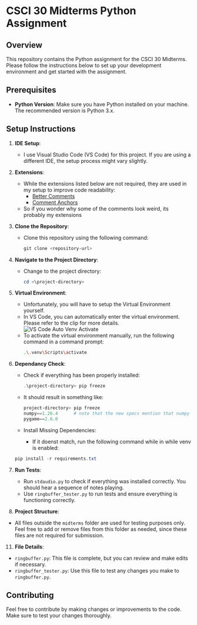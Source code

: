 # CSCI 30 Midterms Python Assignment

## Overview

This repository contains the Python assignment for the CSCI 30 Midterms. Please follow the instructions below to set up your development environment and get started with the assignment.

## Prerequisites

- **Python Version**: Make sure you have Python installed on your machine. The recommended version is Python 3.x.

## Setup Instructions

1. **IDE Setup**:
   - I use Visual Studio Code (VS Code) for this project. If you are using a different IDE, the setup process might vary slightly.

2. **Extensions**:
   - While the extensions listed below are not required, they are used in my setup to improve code readability:
     - [Better Comments](https://marketplace.visualstudio.com/items?itemName=aaron-bond.better-comments)
     - [Comment Anchors](https://marketplace.visualstudio.com/items?itemName=ExodiusStudios.comment-anchors)
   - So if you wonder why some of the comments look weird, its probably my extensions

3. **Clone the Repository**:
   - Clone this repository using the following command:
     ```powershell
     git clone <repository-url>
     ```
   
4. **Navigate to the Project Directory**:
   - Change to the project directory:
     ```powershell
     cd <\project-directory>
     ```

5. **Virtual Environment**:
   - Unfortunately, you will have to setup the Virtual Environment yourself.
   - In VS Code, you can automatically enter the virtual environment. Please refer to the clip for more details.
  ![VS Code Auto Venv Activate](venv.gif)
   - To activate the virtual environment manually, run the following command in a command prompt:
     ```bash
     .\.venv\Scripts\activate
     ```

7. **Dependancy Check**:
   - Check if everything has been properly installed:
     ```powershell
     .\project-directory> pip freeze
     ```
   
   - It should result in something like:
     ```powershell
     project-directory> pip freeze
     numpy==1.26.4      # note that the new specs mention that numpy 1.26.4 is the working version for this assignment
     pygame==2.6.0
     ```    

   - Install Missing Dependencies:
     - If it doenst match, run the following command while in while venv is enabled:
    ```powershell
    pip install -r requirements.txt
    ```

8. **Run Tests**:
   - Run ```stdaudio.py``` to check if everything was installed correctly. You should hear a sequence of notes playing.
   - Use `ringbuffer_tester.py` to run tests and ensure everything is functioning correctly.

10. **Project Structure**:
   - All files outside the `midterms` folder are used for testing purposes only. Feel free to add or remove files from this folder as needed, since these files are not required for submission.

11. **File Details**:
   - `ringbuffer.py`: This file is complete, but you can review and make edits if necessary.
   - `ringbuffer_tester.py`: Use this file to test any changes you make to `ringbuffer.py`.

## Contributing

Feel free to contribute by making changes or improvements to the code. Make sure to test your changes thoroughly.
